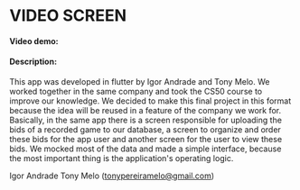 # VIDEO SCREEN

#### Video demo: <URL>

#### Description: 
This app was developed in flutter by Igor Andrade and Tony Melo. We worked together in the same company and took the CS50 course to improve our knowledge.
We decided to make this final project in this format because the idea will be reused in a feature of the company we work for.
Basically, in the same app there is a screen responsible for uploading the bids of a recorded game to our database, a screen to organize and order these bids for the app user and another screen for the user to view these bids.
We mocked most of the data and made a simple interface, because the most important thing is the application's operating logic.

Igor Andrade 
Tony Melo (tonypereiramelo@gmail.com)
